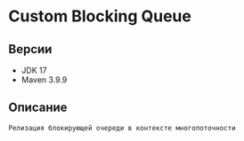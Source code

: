 
# Custom Blocking Queue

## Версии
* JDK 17
* Maven 3.9.9

## Описание
    Релизация блокирующей очереди в контексте многопоточности